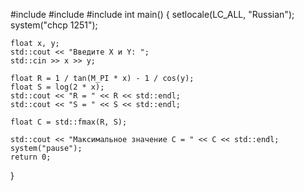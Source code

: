 #include <iostream>
#include <cmath> 
#include <locale>
int main() {
    setlocale(LC_ALL, "Russian");
    system("chcp 1251");

    float x, y;
    std::cout << "Введите X и Y: ";
    std::cin >> x >> y;

    float R = 1 / tan(M_PI * x) - 1 / cos(y); 
    float S = log(2 * x); 
    std::cout << "R = " << R << std::endl;
    std::cout << "S = " << S << std::endl;

    float C = std::fmax(R, S); 

    std::cout << "Максимальное значение C = " << C << std::endl;
    system("pause");
    return 0;
}
